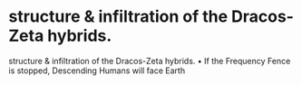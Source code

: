 # structure &  infiltration of the Dracos-Zeta hybrids.

structure &  infiltration of the Dracos-Zeta hybrids.
• If the Frequency Fence is stopped, Descending Humans will face Earth